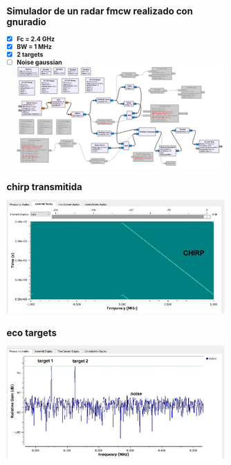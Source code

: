 ## Simulador de un radar fmcw realizado con gnuradio
- [x] **Fc = 2.4 GHz**
- [x] **BW = 1 MHz**
- [x] **2 targets**
- [ ] **Noise gaussian**
![image](radar_fmcw_sim/gnuradio_radar_fmwc_imag_01.JPG)

## chirp transmitida 

![image](radar_fmcw_sim/gnuradio_radar_fmwc_chirp.JPG)

## eco targets
![image](radar_fmcw_sim/gnuradio_radar_fmwc_eco_targets.JPG)


